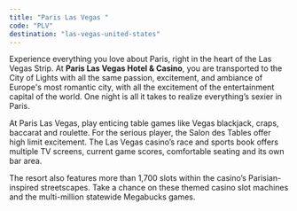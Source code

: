 ```yaml
---
title: "Paris Las Vegas "
code: "PLV"
destination: "las-vegas-united-states"
---
```


Experience everything you love about Paris, right in the heart of the Las Vegas Strip. At **Paris Las Vegas Hotel & Casino**, you are transported to the City of Lights with all the same passion, excitement, and ambiance of Europe's most romantic city, with all the excitement of the entertainment capital of the world. One night is all it takes to realize everything’s sexier in Paris.

At Paris Las Vegas, play enticing table games like Vegas blackjack, craps, baccarat and roulette. For the serious player, the Salon des Tables offer high limit excitement. The Las Vegas casino’s race and sports book offers multiple TV screens, current game scores, comfortable seating and its own bar area.

The resort also features more than 1,700 slots within the casino’s Parisian-inspired streetscapes. Take a chance on these themed casino slot machines and the multi-million statewide Megabucks games.
  